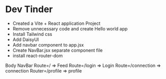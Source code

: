 # Dev Tinder

- Created a Vite + React application Project
- Remove unnecessary code and create Hello world app
- Install Tailwind css
- Add DaisyUI
- Add navbar component to app.jsx
- Create NavBar.jsx separate component file
- install react-router-dom

Body
    NavBar
    Route=/ => Feed
    Route=/login => Login
    Route=/connection => connection
    Router=/profile => profile